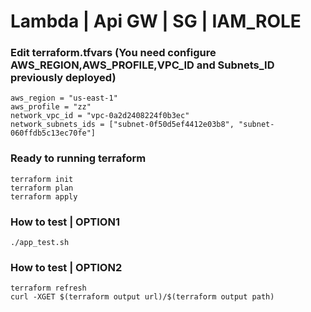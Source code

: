 # Lambda | Api GW | SG | IAM_ROLE

### Edit terraform.tfvars (You need configure AWS_REGION,AWS_PROFILE,VPC_ID and Subnets_ID previously deployed)

```
aws_region = "us-east-1"
aws_profile = "zz"
network_vpc_id = "vpc-0a2d2408224f0b3ec"
network_subnets_ids = ["subnet-0f50d5ef4412e03b8", "subnet-060ffdb5c13ec70fe"]
```

### Ready to running terraform
```
terraform init
terraform plan
terraform apply
```


### How to test | OPTION1
```
./app_test.sh
```

### How to test | OPTION2
```
terraform refresh
curl -XGET $(terraform output url)/$(terraform output path)
```
